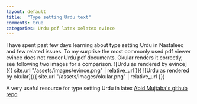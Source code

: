 ```yaml
---
layout: default
title:  "Type setting Urdu text"
comments: true
categories: Urdu pdf latex xelatex evince
---
```


I have spent past few days learning about type setting Urdu in Nastaleeq and few related issues. To my surprise the most commonly used pdf viewer evince does not render Urdu pdf documents. Okular renders it correctly, see following two images for a comparison.
![Urdu as rendered by evince]({{ site.url "/assets/images/evince.png" | relative_url }})
![Urdu as rendered by okular]({{ site.url "/assets/images/okular.png" | relative_url }})


A very useful resource for type setting Urdu in latex [Abid Mujtaba's github repo](https://github.com/abid-mujtaba/urdu-latex)
